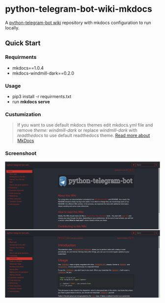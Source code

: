 # python-telegram-bot-wiki-mkdocs
A [python-telegram-bot wiki](https://github.com/python-telegram-bot/python-telegram-bot/wiki) repository with mkdocs configuration to run locally.   

## Quick Start

### Requirments
* mkdocs==1.0.4
* mkdocs-windmill-dark==0.2.0

### Usage
- pip3 install -r requirments.txt
- run __mkdocs serve__

### Custumization
> If you want to use default mkdocs themes edit mkdocs.yml file and remove *theme: windmill-dark* or replace *windmill-dark* with *readthedocs* to use default readthedocs theme. [Read more about MkDocs](https://www.mkdocs.org)

### Screenshoot
![screenshoot1](docs/img/screenshoot-1.png)
![screenshoot2](docs/img/screenshoot-2.png)
